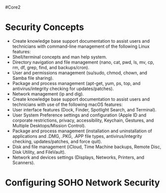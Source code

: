 #Core2
# Security Concepts
- Create knowledge base support documentation to assist users and technicians with command-line management of the following Linux features:
- Shell/terminal concepts and man help system.
- Directory navigation and file management (nano, cat, pwd, ls, mv, cp, rm, df, grep, find, and backups/cron).
- User and permissions management (su/sudo, chmod, chown, and Samba file sharing).
- Package and process management (apt-get, yum, ps, top, and antivirus/integrity checking for updates/patches).
- Network management (ip and dig).
- Create knowledge base support documentation to assist users and technicians with use of the following macOS features:
- User interface features (Dock, Finder, Spotlight Search, and Terminal).
- User System Preference settings and configuration (Apple ID and corporate restrictions, privacy, accessibility, Keychain, Gestures, and Multiple Desktops/Mission Control).
- Package and process management (installation and uninstallation of applications and .DMG, .PKG, .APP file types, antivirus/integrity checking, updates/patches, and force quit).
- Disk and file management (iCloud, Time Machine backups, Remote Disc, Disk Utility, and FileVault).
- Network and devices settings (Displays, Networks, Printers, and Scanners).
# Configuring SOHO Network Security
